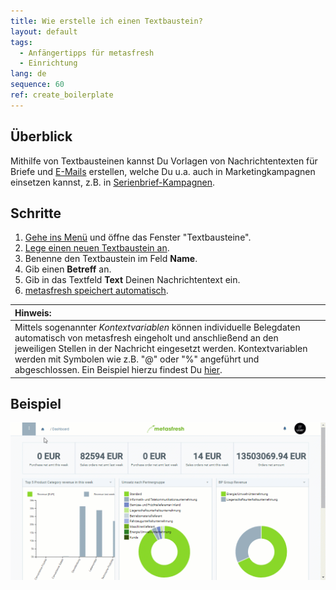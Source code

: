```yaml
---
title: Wie erstelle ich einen Textbaustein?
layout: default
tags:
  - Anfängertipps für metasfresh
  - Einrichtung
lang: de
sequence: 60
ref: create_boilerplate
---
```


## Überblick
Mithilfe von Textbausteinen kannst Du Vorlagen von Nachrichtentexten für Briefe und [E-Mails](Email_senden_aus_System) erstellen, welche Du u.a. auch in Marketingkampagnen einsetzen kannst, z.B. in [Serienbrief-Kampagnen](Serienbriefe_erstellen).

## Schritte
1. [Gehe ins Menü](Menu) und öffne das Fenster "Textbausteine".
1. [Lege einen neuen Textbaustein an](Neuer_Datensatz_Fenster_Webui).
1. Benenne den Textbaustein im Feld **Name**.
1. Gib einen **Betreff** an.
1. Gib in das Textfeld **Text** Deinen Nachrichtentext ein.
1. [metasfresh speichert automatisch](Speicheranzeige).

| **Hinweis:** |
| :--- |
| Mittels sogenannter *Kontextvariablen* können individuelle Belegdaten automatisch von metasfresh eingeholt und anschließend an den jeweiligen Stellen in der Nachricht eingesetzt werden. Kontextvariablen werden mit Symbolen wie z.B. "@" oder "%" angeführt und abgeschlossen. Ein Beispiel hierzu findest Du [hier](Email-Vorlage_anlegen). |

## Beispiel
<kbd><img src="assets/Textbaustein_erstellen.gif" alt="GIF: Textbaustein erstellen"></kbd>

